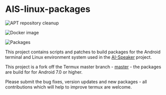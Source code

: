 # AIS-linux-packages

![APT repository cleanup](https://github.com/sviete/AIS-linux-packages/workflows/APT%20repository%20cleanup/badge.svg)

![Docker image](https://github.com/sviete/AIS-linux-packages/workflows/Docker%20image/badge.svg)

![Packages](https://github.com/sviete/AIS-linux-packages/workflows/Packages/badge.svg)

This project contains scripts and patches to build packages for the Android terminal and Linux environment system used in the [AI-Speaker](https://www.ai-speaker.com) project.


This project is a fork off the Termux master branch - [master] - the packages are build for for Android 7.0 or higher.

[master]: <https://github.com/termux/termux-packages/tree/master>

Please submit the bug fixes, version updates and new packages - all contributions which will help to improve termux are welcome.
